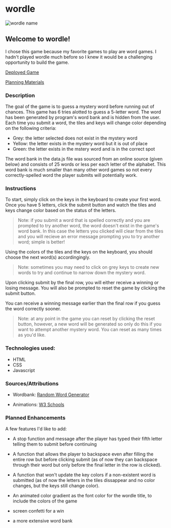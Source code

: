 # wordle

![wordle name](https://i.imgur.com/r0WhEyO.png)

## Welcome to wordle!

I chose this game because my favorite games to play are word games. I hadn't played wordle much before so I knew it would be a challenging opportunity to build the game.

[Deployed Game](https://baileybk2.github.io/wordle/)

[Planning Materials](https://github.com/Baileybk2/wordle/blob/main/planning_material.txt)

### Description

The goal of the game is to guess a mystery word before running out of chances. This game has 6 tries alotted to guess a 5-letter word. The word has been generated by program's word bank and is hidden from the user. Each time you submit a word, the tiles and keys will change color depending on the following criteria:

- Grey: the letter selected does not exist in the mystery word
- Yellow: the letter exists in the mystery word but it is out of place
- Green: the letter exists in the mstery word and is in the correct spot

The word bank in the data.js file was sourced from an online source (given below) and consists of 25 words or less per each letter of the alphabet. This word bank is much smaller than many other word games so not every correctly-spelled word the player submits will potentially work.

### Instructions

To start, simply click on the keys in the keyboard to create your first word. Once you have 5 letters, click the submit button and watch the tiles and keys change color based on the status of the letters.

> Note: if you submit a word that is spelled correctly and you are prompted to try another word, the word doesn't exist in the game's word bank. In this case the letters you clicked will clear from the tiles and you will recieve an error message prompting you to try another word; simple is better!

Using the colors of the tiles and the keys on the keyboard, you should choose the next word(s) accordingingly.

> Note: sometimes you may need to click on grey keys to create new words to try and continue to narrow down the mystery word.

Upon clicking submit by the final row, you will either receive a winning or losing message. You will also be prompted to reset the game by clicking the submit button.

You can receive a winning message earlier than the final row if you guess the word correctly sooner.

> Note: at any point in the game you can reset by clicking the reset button, however, a new word will be generated so only do this if you want to attempt another mystery word. You can reset as many times as you'd like.

### Technologies used:

- HTML
- CSS
- Javascript

### Sources/Attributions

- Wordbank: [Random Word Generator](https://randomwordgenerator.com/)

- Animations: [W3 Schools](https://www.w3schools.com/css/css3_animations.asp)

### Planned Enhancements

A few features I'd like to add:

- A stop function and message after the player has typed their fifth letter telling them to submit before continuing

- A function that allows the player to backspace even after filling the entire row but before clicking submit (as of now they can backspace through their word but only before the final letter in the row is clicked).

- A function that won't update the key colors if a non-existent word is submitted (as of now the letters in the tiles dissappear and no color changes, but the keys still change color).

- An animated color gradient as the font color for the wordle title, to include the colors of the game

- screen confetti for a win

- a more extensive word bank
